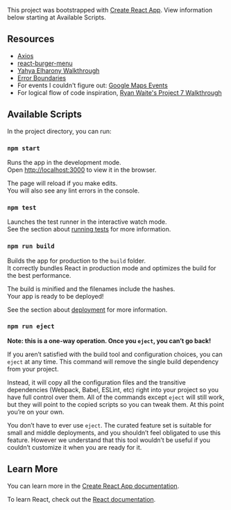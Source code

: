 This project was bootstrapped with [Create React App](https://github.com/facebook/create-react-app).  View information below starting at Available Scripts.








## Resources
* [Axios](https://github.com/axios/axios/blob/master/README.md)
* [react-burger-menu](https://github.com/negomi/react-burger-menu)
* [Yahya Elharony Walkthrough](https://www.youtube.com/channel/UCcWSbBe_s-T_gZRnqFbtyIA)
* [Error Boundaries](https://reactjs.org/docs/error-boundaries.html)
* For events I couldn't figure out: [Google Maps Events](https://developers.google.com/maps/documentation/javascript/events)
* For logical flow of code inspiration, [Ryan Waite's Project 7 Walkthrough](https://www.youtube.com/watch?v=LvQe7xrUh7I&index=10&t=3239s&list=PLxNdTlMoqzLIajvLvQR9OwcgxNK0GLpmL)

## Available Scripts

In the project directory, you can run:

### `npm start`

Runs the app in the development mode.<br>
Open [http://localhost:3000](http://localhost:3000) to view it in the browser.

The page will reload if you make edits.<br>
You will also see any lint errors in the console.

### `npm test`

Launches the test runner in the interactive watch mode.<br>
See the section about [running tests](https://facebook.github.io/create-react-app/docs/running-tests) for more information.

### `npm run build`

Builds the app for production to the `build` folder.<br>
It correctly bundles React in production mode and optimizes the build for the best performance.

The build is minified and the filenames include the hashes.<br>
Your app is ready to be deployed!

See the section about [deployment](https://facebook.github.io/create-react-app/docs/deployment) for more information.

### `npm run eject`

**Note: this is a one-way operation. Once you `eject`, you can’t go back!**

If you aren’t satisfied with the build tool and configuration choices, you can `eject` at any time. This command will remove the single build dependency from your project.

Instead, it will copy all the configuration files and the transitive dependencies (Webpack, Babel, ESLint, etc) right into your project so you have full control over them. All of the commands except `eject` will still work, but they will point to the copied scripts so you can tweak them. At this point you’re on your own.

You don’t have to ever use `eject`. The curated feature set is suitable for small and middle deployments, and you shouldn’t feel obligated to use this feature. However we understand that this tool wouldn’t be useful if you couldn’t customize it when you are ready for it.

## Learn More

You can learn more in the [Create React App documentation](https://facebook.github.io/create-react-app/docs/getting-started).

To learn React, check out the [React documentation](https://reactjs.org/).
